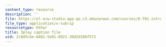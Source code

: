 ```yaml
---
content_type: resource
description: ''
file: https://ol-ocw-studio-app-qa.s3.amazonaws.com/courses/8-701-introduction-to-nuclear-and-particle-physics-fall-2020/2c8d5cbe84815e91892138d2d196f573_J6L9uQ-IO90.vtt
file_type: application/x-subrip
resourcetype: Other
title: 3play caption file
uid: 2c8d5cbe-8481-5e91-8921-38d2d196f573
---
```

